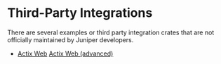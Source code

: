 # Third-Party Integrations

There are several examples or third party integration crates that are not
officially maintained by Juniper developers.

- [Actix Web](https://github.com/actix/examples/tree/HEAD/graphql/juniper) [Actix Web (advanced)](https://github.com/actix/examples/tree/HEAD/graphql/juniper-advanced)
